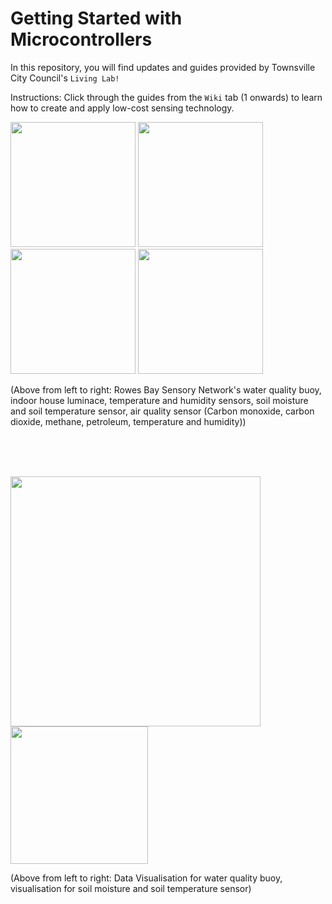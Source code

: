 # Getting Started with Microcontrollers
In this repository, you will find updates and guides provided by Townsville City Council's ```Living Lab!```

Instructions: 
Click through the guides from the ```Wiki``` tab (1 onwards) to learn how to create and apply low-cost sensing technology.

  
<img src="https://github.com/RowesBaySN/Getting-Started-with-Microcontrollers/assets/42950803/70bac130-bd5e-4422-9ee1-8a580ce3f863" width="200"/> 
<img src="https://github.com/RowesBaySN/Getting-Started-with-Microcontrollers/assets/42950803/75df1a2e-287a-40b6-b161-19c67900e5b3" width="200"/> 
<img src="https://github.com/RowesBaySN/Getting-Started-with-Microcontrollers/assets/42950803/9d1a7c86-4a7c-4df9-9347-2278ecb29686" width="200"/> 
<img src="https://github.com/RowesBaySN/Getting-Started-with-Microcontrollers/assets/42950803/3a22e9a1-a4b3-4497-aad5-6952d9d5b847" width="200"/> 

(Above from left to right: Rowes Bay Sensory Network's water quality buoy, indoor house luminace, temperature and humidity sensors, soil moisture and soil temperature sensor, air quality sensor (Carbon monoxide, carbon dioxide, methane, petroleum, temperature and humidity))  

<br><br><br>  

<img src="https://github.com/RowesBaySN/Getting-Started-with-Microcontrollers/assets/42950803/ea85292b-993a-432b-b722-eef3ee949f94" width="400"/> 
<img src="https://github.com/RowesBaySN/Getting-Started-with-Microcontrollers/assets/42950803/e271e798-686b-4fa3-af69-7793aa4acdc0" width="220"/> 
  
(Above from left to right: Data Visualisation for water quality buoy, visualisation for soil moisture and soil temperature sensor)  
